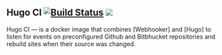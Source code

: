 ## Hugo CI [![Build Status](https://travis-ci.org/sainaen/hugo-ci.svg?branch=master)](https://travis-ci.org/sainaen/hugo-ci) [![](https://badge.imagelayers.io/sainaen/hugo-ci:latest.svg)](https://imagelayers.io/?images=sainaen/hugo-ci:latest)

Hugo CI — is a docker image that combines [Webhooker] and [Hugo] to listen for events on preconfigured Github and Bitbhucket repositories and rebuild sites when their source was changed.
